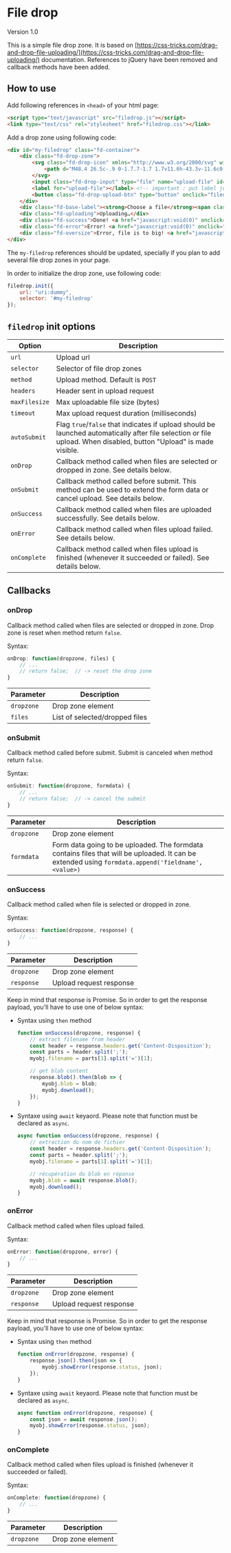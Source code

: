# File drop

Version 1.0

This is a simple file drop zone. It is based on 
[https://css-tricks.com/drag-and-drop-file-uploading/](https://css-tricks.com/drag-and-drop-file-uploading/)
documentation. References to jQuery have been removed and callback methods have
been added.


## How to use

Add following references in `<head>` of your html page:

``` html
<script type="text/javascript" src="filedrop.js"></script>
<link type="text/css" rel="stylesheet" href="filedrop.css"></link>
```

Add a drop zone using following code:

``` html
<div id="my-filedrop" class="fd-container">
    <div class="fd-drop-zone">
        <svg class="fd-drop-icon" xmlns="http://www.w3.org/2000/svg" width="50" height="43" viewBox="0 0 50 43">
            <path d="M48.4 26.5c-.9 0-1.7.7-1.7 1.7v11.6h-43.3v-11.6c0-.9-.7-1.7-1.7-1.7s-1.7.7-1.7 1.7v13.2c0 .9.7 1.7 1.7 1.7h46.7c.9 0 1.7-.7 1.7-1.7v-13.2c0-1-.7-1.7-1.7-1.7zm-24.5 6.1c.3.3.8.5 1.2.5.4 0 .9-.2 1.2-.5l10-11.6c.7-.7.7-1.7 0-2.4s-1.7-.7-2.4 0l-7.1 8.3v-25.3c0-.9-.7-1.7-1.7-1.7s-1.7.7-1.7 1.7v25.3l-7.1-8.3c-.7-.7-1.7-.7-2.4 0s-.7 1.7 0 2.4l10 11.6z"></path>
        </svg>
        <input class="fd-drop-input" type="file" name="upload-file" id="upload-file" data-multiple-caption="[count] files selected" multiple="true" />
        <label for="upload-file"></label> <!-- important : put label just after file input (CSS rules expect following order) -->
        <button class="fd-drop-upload-btn" type="button" onclick="filedrop.submit('#my-filedrop')">Upload</button>
    </div>
    <div class="fd-base-label"><strong>Choose a file</strong><span class="fd-dragndrop"> or drag it here</span></div>
    <div class="fd-uploading">Uploading…</div>
    <div class="fd-success">Done! <a href="javascript:void(0)" onclick="filedrop.reset('#my-filedrop')" class="fd-restart" role="button">Upload more?</a></div>
    <div class="fd-error">Error! <a href="javascript:void(0)" onclick="filedrop.reset('#my-filedrop')" class="fd-restart" role="button">Try again?</a><span></span>.</div>
    <div class="fd-oversize">Error, file is to big! <a href="javascript:void(0)" onclick="filedrop.reset('#my-filedrop')" class="fd-restart" role="button">Try other?</a><span></span>.</div>
</div>
```

The `my-filedrop` references should be updated, specially if you plan to add several file
drop zones in your page.

In order to initialize the drop zone, use following code:

``` javascript
filedrop.init({
    url: "uri:dummy",
    selector: '#my-filedrop'
});
```


## `filedrop` init options

| Option        | Description                                                                                                                                                        |
|---------------|--------------------------------------------------------------------------------------------------------------------------------------------------------------------|
| `url`         | Upload url                                                                                                                                                         |
| `selector`    | Selector of file drop zones                                                                                                                                        |
| `method`      | Upload method. Default is `POST`                                                                                                                                   |
| `headers`     | Header sent in upload request                                                                                                                                      |
| `maxFilesize` | Max uploadable file size (bytes)                                                                                                                                   |
| `timeout`     | Max upload request duration (milliseconds)                                                                                                                         |
| `autoSubmit`  | Flag `true`/`false` that indicates if upload should be launched automatically after file selection or file upload. When disabled, button "Upload" is made visible. |
| `onDrop`      | Callback method called when files are selected or dropped in zone. See details below.                                                                              |
| `onSubmit`    | Callback method called before submit. This method can be used to extend the form data or cancel upload. See details below.                                         |
| `onSuccess`   | Callback method called when files are uploaded successfully. See details below.                                                                                    |
| `onError`     | Callback method called when files upload failed. See details below.                                                                                                |
| `onComplete`  | Callback method called when files upload is finished (whenever it succeeded or failed). See details below.                                                         |


## Callbacks

### onDrop

Callback method called when files are selected or dropped in zone. Drop zone is reset when method return `false`.


Syntax:

``` javascript
onDrop: function(dropzone, files) {
    // ...
    // return false;  // -> reset the drop zone
}
```

| Parameter     | Description                    |
|---------------|--------------------------------|
| `dropzone`    | Drop zone element              |
| `files`       | List of selected/dropped files |


### onSubmit

Callback method called before submit. Submit is canceled when method return `false`.

Syntax:

``` javascript
onSubmit: function(dropzone, formdata) {
    // ...
    // return false;  // -> cancel the submit
}
```

| Parameter     | Description                                                                                                                                         |
|---------------|-----------------------------------------------------------------------------------------------------------------------------------------------------|
| `dropzone`    | Drop zone element                                                                                                                                   |
| `formdata`    | Form data going to be uploaded. The formdata contains files that will be uploaded. It can be extended using `formdata.append('fieldname', <value>)` |


### onSuccess

Callback method called when file is selected or dropped in zone.

Syntax:

``` javascript
onSuccess: function(dropzone, response) {
    // ...
}
```

| Parameter     | Description                    |
|---------------|--------------------------------|
| `dropzone`    | Drop zone element              |
| `response`    | Upload request response        |

Keep in mind that response is Promise. So in order to get the response payload, you'll have to use one of below syntax:

-   Syntax using `then` method

    ``` javascript
    function onSuccess(dropzone, response) {
        // extract filename from header
        const header = response.headers.get('Content-Disposition');
        const parts = header.split(';');
        myobj.filename = parts[1].split('=')[1];
    
        // get blob content
        response.blob().then(blob => {
            myobj.blob = blob;
            myobj.download();
        });
    }
    ```

-   Syntaxe using `await` keyaord. Please note that function must be declared as `async`.

    ``` javascript
    async function onSuccess(dropzone, response) {
        // extraction du nom de fichier
        const header = response.headers.get('Content-Disposition');
        const parts = header.split(';');
        myobj.filename = parts[1].split('=')[1];

        // récupération du blob en réponse
        myobj.blob = await response.blob();
        myobj.download();
    }
    ```


### onError

Callback method called when files upload failed.

Syntax:

``` javascript
onError: function(dropzone, error) {
    // ...
}
```

| Parameter     | Description                    |
|---------------|--------------------------------|
| `dropzone`    | Drop zone element              |
| `response`    | Upload request response        |

Keep in mind that response is Promise. So in order to get the response payload, you'll have to use one of below syntax:

-   Syntax using `then` method

    ``` javascript
    function onError(dropzone, response) {
        response.json().then(json => {
            myobj.showError(response.status, json);
        });
    }
    ```

-   Syntaxe using `await` keyaord. Please note that function must be declared as `async`.

    ``` javascript
    async function onError(dropzone, response) {
        const json = await response.json();
        myobj.showError(response.status, json);
    }
    ```


### onComplete

Callback method called when files upload is finished (whenever it succeeded or failed).

Syntax:

``` javascript
onComplete: function(dropzone) {
    // ...
}
```

| Parameter     | Description                    |
|---------------|--------------------------------|
| `dropzone`    | Drop zone element              |
